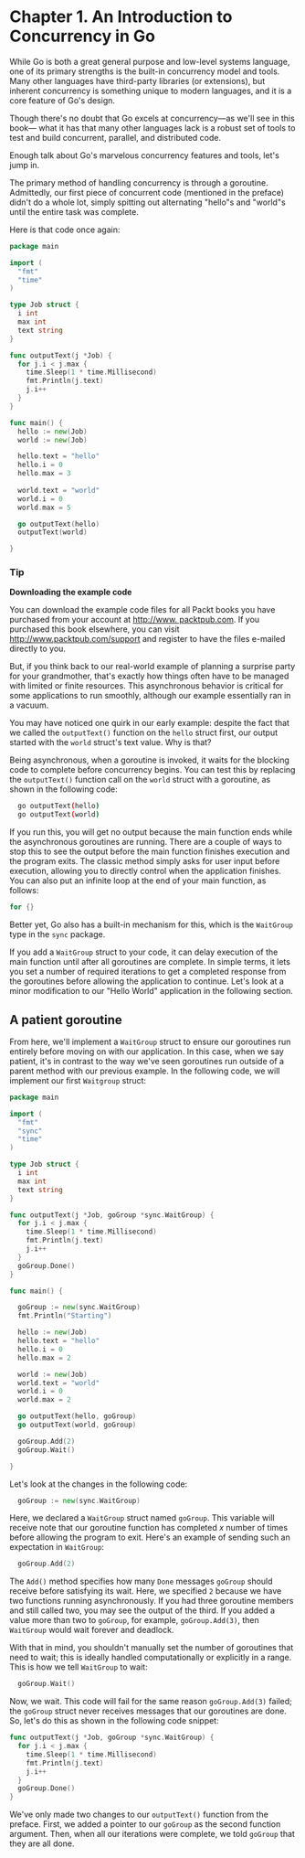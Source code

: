 # Chapter 1. An Introduction to Concurrency in Go


While Go is both a great general purpose and low-level systems language, one of 
its primary strengths is the built-in concurrency model and tools. Many other 
languages have third-party libraries (or extensions), but inherent concurrency 
is something unique to modern languages, and it is a core feature of Go's 
design.

Though there's no doubt that Go excels at concurrency—as we'll see in this book—
what it has that many other languages lack is a robust set of tools to test and 
build concurrent, parallel, and distributed code.

Enough talk about Go's marvelous concurrency features and tools, let's jump in.

The primary method of handling concurrency is through a goroutine. Admittedly, 
our first piece of concurrent code (mentioned in the preface) didn't do a whole 
lot, simply spitting out alternating "hello"s and "world"s until the entire task 
was complete.

Here is that code once again:

```go
package main

import (
  "fmt"
  "time"
)

type Job struct {
  i int
  max int
  text string
}

func outputText(j *Job) {
  for j.i < j.max {
    time.Sleep(1 * time.Millisecond)
    fmt.Println(j.text)
    j.i++
  }
}

func main() {
  hello := new(Job)
  world := new(Job)

  hello.text = "hello"
  hello.i = 0
  hello.max = 3
  
  world.text = "world"
  world.i = 0
  world.max = 5

  go outputText(hello)
  outputText(world)

}
```

### Tip

**Downloading the example code**

You can download the example code files for all Packt books you have purchased 
from your account at [http://www.  packtpub.com][1]. If you purchased this book 
elsewhere, you can visit <http://www.packtpub.com/support> and register to have 
the files e-mailed directly to you.

[1]: http://www.%20packtpub.com

But, if you think back to our real-world example of planning a surprise party 
for your grandmother, that's exactly how things often have to be managed with 
limited or finite resources. This asynchronous behavior is critical for some 
applications to run smoothly, although our example essentially ran in a vacuum.

You may have noticed one quirk in our early example: despite the fact that we 
called the `outputText()` function on the `hello` struct first, our output 
started with the `world` struct's text value. Why is that?

Being asynchronous, when a goroutine is invoked, it waits for the blocking code 
to complete before concurrency begins. You can test this by replacing the 
`outputText()` function call on the `world` struct with a goroutine, as shown in 
the following code:

```bash
  go outputText(hello)
  go outputText(world)
```

If you run this, you will get no output because the main function ends while the 
asynchronous goroutines are running. There are a couple of ways to stop this to 
see the output before the main function finishes execution and the program 
exits. The classic method simply asks for user input before execution, allowing 
you to directly control when the application finishes. You can also put an 
infinite loop at the end of your main function, as follows:

```go
for {}
```

Better yet, Go also has a built-in mechanism for this, which is the `WaitGroup` 
type in the `sync` package.

If you add a `WaitGroup` struct to your code, it can delay execution of the main 
function until after all goroutines are complete. In simple terms, it lets you 
set a number of required iterations to get a completed response from the 
goroutines before allowing the application to continue. Let's look at a minor 
modification to our "Hello World" application in the following section.

## A patient goroutine

From here, we'll implement a `WaitGroup` struct to ensure our goroutines run 
entirely before moving on with our application. In this case, when we say 
patient, it's in contrast to the way we've seen goroutines run outside of a 
parent method with our previous example. In the following code, we will 
implement our first `Waitgroup` struct:

```go
package main

import (
  "fmt"
  "sync"
  "time"
)

type Job struct {
  i int
  max int
  text string
}

func outputText(j *Job, goGroup *sync.WaitGroup) {
  for j.i < j.max {
    time.Sleep(1 * time.Millisecond)
    fmt.Println(j.text)
    j.i++
  }
  goGroup.Done()
}

func main() {

  goGroup := new(sync.WaitGroup)
  fmt.Println("Starting")

  hello := new(Job)
  hello.text = "hello"
  hello.i = 0
  hello.max = 2

  world := new(Job)
  world.text = "world"
  world.i = 0
  world.max = 2

  go outputText(hello, goGroup)
  go outputText(world, goGroup)

  goGroup.Add(2)
  goGroup.Wait()

}
```

Let's look at the changes in the following code:

```go
  goGroup := new(sync.WaitGroup)
```

Here, we declared a `WaitGroup` struct named `goGroup`. This variable will 
receive note that our goroutine function has completed *x* number of times 
before allowing the program to exit. Here's an example of sending such an 
expectation in `WaitGroup`:

```go
  goGroup.Add(2)
```

The `Add()` method specifies how many `Done` messages `goGroup` should receive 
before satisfying its wait. Here, we specified `2` because we have two functions 
running asynchronously. If you had three goroutine members and still called two, 
you may see the output of the third. If you added a value more than two to 
`goGroup`, for example, `goGroup.Add(3)`, then `WaitGroup` would wait forever 
and deadlock.

With that in mind, you shouldn't manually set the number of goroutines that need 
to wait; this is ideally handled computationally or explicitly in a range. This 
is how we tell `WaitGroup` to wait:

```go
  goGroup.Wait()
```

Now, we wait. This code will fail for the same reason `goGroup.Add(3)` failed; 
the `goGroup` struct never receives messages that our goroutines are done. So, 
let's do this as shown in the following code snippet:

```go
func outputText(j *Job, goGroup *sync.WaitGroup) {
  for j.i < j.max {
    time.Sleep(1 * time.Millisecond)
    fmt.Println(j.text)
    j.i++
  }
  goGroup.Done()
}
```

We've only made two changes to our `outputText()` function from the preface. 
First, we added a pointer to our `goGroup` as the second function argument. 
Then, when all our iterations were complete, we told `goGroup` that they are all 
done.
